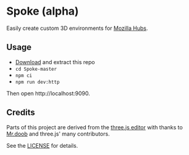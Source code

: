 # Spoke (alpha)

Easily create custom 3D environments for [Mozilla Hubs](https://hubs.mozilla.com).

## Usage

- [Download](https://github.com/MozillaReality/Spoke/archive/master.zip) and extract this repo
- `cd Spoke-master`
- `npm ci`
- `npm run dev:http`

Then open http://localhost:9090.

## Credits

Parts of this project are derived from the [three.js editor](https://threejs.org/editor/) 
with thanks to [Mr.doob](https://github.com/mrdoob) and three.js' many contributors.

See the [LICENSE](LICENSE) for details.
